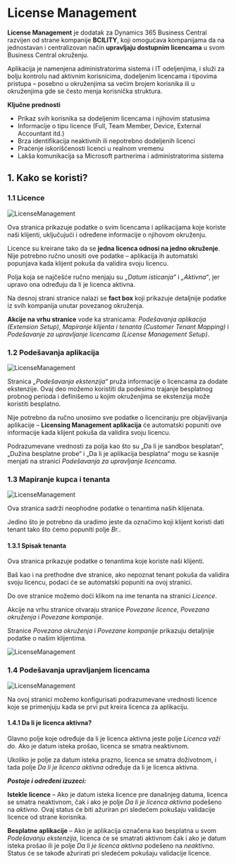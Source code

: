 # License Management

**License Management** je dodatak za Dynamics 365 Business Central razvijen od strane kompanije **BCILITY**, koji omogućava kompanijama da na jednostavan i centralizovan način **upravljaju dostupnim licencama** u svom Business Central okruženju.

Aplikacija je namenjena administratorima sistema i IT odeljenjima, i služi za bolju kontrolu nad aktivnim korisnicima, dodeljenim licencama i tipovima pristupa – posebno u okruženjima sa većim brojem korisnika ili u okruženjima gde se često menja korisnička struktura.

**Ključne prednosti**

- Prikaz svih korisnika sa dodeljenim licencama i njihovim statusima
- Informacije o tipu licence (Full, Team Member, Device, External Accountant itd.)
- Brza identifikacija neaktivnih ili nepotrebno dodeljenih licenci
- Praćenje iskorišćenosti licenci u realnom vremenu
- Lakša komunikacija sa Microsoft partnerima i administratorima sistema

## **1. Kako se koristi?**

### **1.1 Licence**

![LicenseManagement](../assets/Aplikacije/LicenseManagement/licenmanag1.png)

Ova stranica prikazuje podatke o svim licencama i aplikacijama koje koriste naši klijenti, uključujući i određene informacije o njihovom okruženju.

Licence su kreirane tako da se **jedna licenca odnosi na jedno okruženje**. Nije potrebno ručno unositi ove podatke – aplikacija ih automatski popunjava kada klijent pokuša da validira svoju licencu.

Polja koja se najčešće ručno menjaju su *„Datum isticanja“* i *„Aktivna“*, jer upravo ona određuju da li je licenca aktivna.

Na desnoj strani stranice nalazi se **fact box** koji prikazuje detaljnije podatke iz svih kompanija unutar povezanog okruženja.

**Akcije na vrhu stranice** vode ka stranicama: *Podešavanja aplikacija (Extension Setup)*, *Mapiranje klijenta i tenanta (Customer Tenant Mapping)* i *Podešavanje za upravljanje licencama (License Management Setup)*.

### **1.2 Podešavanja aplikacija**

![LicenseManagement](../assets/Aplikacije/LicenseManagement/licenmanag2.png)

Stranica *„Podešavanja ekstenzija“* pruža informacije o licencama za dodate ekstenzije.
Ovaj deo možemo koristiti da podesimo trajanje besplatnog probnog perioda i definišemo u kojim okruženjima se ekstenzija može koristiti besplatno.

Nije potrebno da ručno unosimo sve podatke o licenciranju pre objavljivanja aplikacije – **Licensing Management aplikacija** će automatski popuniti ove informacije kada klijent pokuša da validira svoju licencu.

Podrazumevane vrednosti za polja kao što su „Da li je sandbox besplatan“, „Dužina besplatne probe“ i „Da li je aplikacija besplatna“  mogu se kasnije menjati na stranici *Podešavanja za upravljanje licencama*.

### **1.3 Mapiranje kupca i tenanta**

![LicenseManagement](../assets/Aplikacije/LicenseManagement/licenmanag3.png)

Ova stranica sadrži neophodne podatke o tenantima naših klijenata.

Jedino što je potrebno da uradimo jeste da označimo koji klijent koristi dati tenant tako što ćemo popuniti polje *Br.*.

#### **1.3.1 Spisak tenanta**

Ova stranica prikazuje podatke o tenantima koje koriste naši klijenti.

Baš kao i na prethodne dve stranice, ako nepoznat tenant pokuša da validira svoju licencu, podaci će se automatski popuniti na ovoj stranici.

Do ove stranice možemo doći klikom na ime tenanta na stranici *Licence*.

Akcije na vrhu stranice otvaraju stranice *Povezane licence*, *Povezana okruženja* i *Povezane kompanije*.

Stranice *Povezana okruženja* i *Povezane kompanije* prikazuju detaljnije podatke o našim klijentima.

![LicenseManagement](../assets/Aplikacije/LicenseManagement/licenmanag4.png)

### **1.4 Podešavanja upravljanjem licencama**

![LicenseManagement](../assets/Aplikacije/LicenseManagement/licenmanag5.png)

Na ovoj stranici možemo konfigurisati podrazumevane vrednosti licence koje se primenjuju kada se prvi put kreira licenca za aplikaciju.

#### **1.4.1 Da li je licenca aktivna?**

Glavno polje koje određuje da li je licenca aktivna jeste polje *Licenca važi do*. Ako je datum isteka prošao, licenca se smatra neaktivnom.

Ukoliko je polje za datum isteka prazno, licenca se smatra doživotnom, i tada polje *Da li je licenca aktivna* određuje da li je licenca aktivna.

***Postoje i određeni izuzeci:***

**Istekle licence** – Ako je datum isteka licence pre današnjeg datuma, licenca se smatra neaktivnom, čak i ako je polje *Da li je licenca aktivna* podešeno na *aktivno*. Ovaj status će biti ažuriran pri sledećem pokušaju validacije licence od strane korisnika.

**Besplatne aplikacije** – Ako je aplikacija označena kao besplatna u svom *Podešavanju ekstenzija*, licenca će se smatrati aktivnom čak i ako je datum isteka prošao ili je polje *Da li je licenca aktivna* podešeno na *neaktivno*. Status će se takođe ažurirati pri sledećem pokušaju validacije licence.